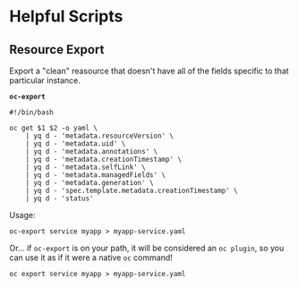 # Helpful Scripts

## Resource Export

Export a "clean" reasource that doesn't have all of the fields specific to that particular instance.

**`oc-export`**

```
#!/bin/bash

oc get $1 $2 -o yaml \
    | yq d - 'metadata.resourceVersion' \
    | yq d - 'metadata.uid' \
    | yq d - 'metadata.annotations' \
    | yq d - 'metadata.creationTimestamp' \
    | yq d - 'metadata.selfLink' \
    | yq d - 'metadata.managedFields' \
    | yq d - 'metadata.generation' \
    | yq d - 'spec.template.metadata.creationTimestamp' \
    | yq d - 'status'
```

Usage:

```
oc-export service myapp > myapp-service.yaml
```

Or... if `oc-export` is on your path, it will be considered an `oc plugin`, so you can use it as if it were a native `oc` command!

```
oc export service myapp > myapp-service.yaml
```
